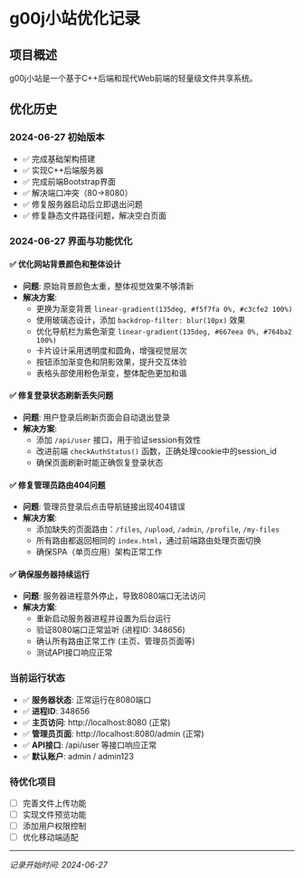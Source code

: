# g00j小站优化记录

## 项目概述
g00j小站是一个基于C++后端和现代Web前端的轻量级文件共享系统。

## 优化历史

### 2024-06-27 初始版本
- ✅ 完成基础架构搭建
- ✅ 实现C++后端服务器
- ✅ 完成前端Bootstrap界面
- ✅ 解决端口冲突（80→8080）
- ✅ 修复服务器启动后立即退出问题
- ✅ 修复静态文件路径问题，解决空白页面

### 2024-06-27 界面与功能优化

#### ✅ 优化网站背景颜色和整体设计
- **问题**: 原始背景颜色太重，整体视觉效果不够清新
- **解决方案**: 
  - 更换为渐变背景 `linear-gradient(135deg, #f5f7fa 0%, #c3cfe2 100%)`
  - 使用玻璃态设计，添加 `backdrop-filter: blur(10px)` 效果
  - 优化导航栏为紫色渐变 `linear-gradient(135deg, #667eea 0%, #764ba2 100%)`
  - 卡片设计采用透明度和圆角，增强视觉层次
  - 按钮添加渐变色和阴影效果，提升交互体验
  - 表格头部使用粉色渐变，整体配色更加和谐

#### ✅ 修复登录状态刷新丢失问题  
- **问题**: 用户登录后刷新页面会自动退出登录
- **解决方案**:
  - 添加 `/api/user` 接口，用于验证session有效性
  - 改进前端 `checkAuthStatus()` 函数，正确处理cookie中的session_id
  - 确保页面刷新时能正确恢复登录状态

#### ✅ 修复管理员路由404问题
- **问题**: 管理员登录后点击导航链接出现404错误
- **解决方案**:
  - 添加缺失的页面路由：`/files`, `/upload`, `/admin`, `/profile`, `/my-files`
  - 所有路由都返回相同的 `index.html`，通过前端路由处理页面切换
  - 确保SPA（单页应用）架构正常工作

#### ✅ 确保服务器持续运行
- **问题**: 服务器进程意外停止，导致8080端口无法访问
- **解决方案**:
  - 重新启动服务器进程并设置为后台运行
  - 验证8080端口正常监听 (进程ID: 348656)
  - 确认所有路由正常工作 (主页、管理员页面等)
  - 测试API接口响应正常

### 当前运行状态
- ✅ **服务器状态**: 正常运行在8080端口
- ✅ **进程ID**: 348656 
- ✅ **主页访问**: http://localhost:8080 (正常)
- ✅ **管理员页面**: http://localhost:8080/admin (正常)
- ✅ **API接口**: /api/user 等接口响应正常
- ✅ **默认账户**: admin / admin123

### 待优化项目
- [ ] 完善文件上传功能
- [ ] 实现文件预览功能
- [ ] 添加用户权限控制
- [ ] 优化移动端适配

---
*记录开始时间: 2024-06-27* 